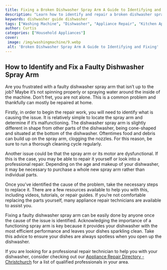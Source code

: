 ```yaml
---
title: Fixing a Broken Dishwasher Spray Arm A Guide to Identifying and Repairing
description: "Learn how to identify and repair a broken dishwasher spray arm in this comprehensive guide From common causes and simple fixes to assessing your dishwashers inner workings youll know what to do when the spray arm fails"
keywords: dishwasher guide dishwasher
tags: ["Washing Machine", "Dishwasher", "Appliance Repair", "Kitchen Appliances", "Clean Appliance", "Appliance Guide"]
author: Curtis
categories: ["Household Appliances"]
cover: 
 image: /img/washingmachine/9.webp
 alt: 'Broken Dishwasher Spray Arm A Guide to Identifying and Fixing'
---
```

## How to Identify and Fix a Faulty Dishwasher Spray Arm
Are you frustrated with a faulty dishwasher spray arm that isn’t up to the job? Maybe it’s not spinning properly or spraying water around the inside of the machine. Don’t fret, you are not alone. This is a common problem and thankfully can mostly be repaired at home. 

Firstly, in order to begin the repair work, you will need to identify what is causing the issue. It is relatively simple to locate the spray arm and determine if it’s malfunctioning. The dishwasher spray arm is slightly different in shape from other parts of the dishwasher, being cone-shaped and situated at the bottom of the dishwasher. Oftentimes food and debris can build up on the spray arm, clogging the nozzles. For this reason, be sure to run a thorough cleaning cycle regularly. 

Another issue could be that the spray arm or its motor are dysfunctional. If this is the case, you may be able to repair it yourself or look into a professional repair. Depending on the age and makeup of your dishwasher, it may be necessary to purchase a whole new spray arm rather than individual parts. 

Once you’ve identified the cause of the problem, take the necessary steps to replace it. There are a few resources available to help you with this, including videos, tutorials, or repair guides. If you’re not comfortable replacing the parts yourself, many appliance repair technicians are available to assist you. 

Fixing a faulty dishwasher spray arm can be easily done by anyone once the cause of the issue is identified. Acknowledging the importance of a functioning spray arm is key because it provides your dishwasher with the most efficient performance and leaves your dishes sparkling clean. Take this advice to ensure your dishes are always spotless when you open up the dishwasher. 

If you are looking for a professional repair technician to help you with your dishwasher, consider checking out our [Appliance Repair Directory - Christchurch](./pages/appliance-repair-technicians/new-zealand/christchurch) for a list of qualified professionals in your area.
